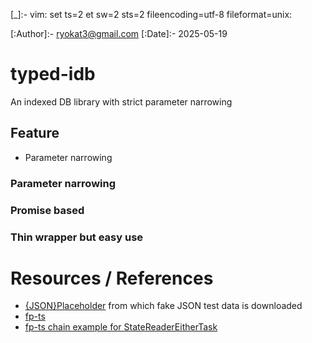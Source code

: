 [_]:- vim: set ts=2 et sw=2 sts=2 fileencoding=utf-8 fileformat=unix:

[:Author]:-    ryokat3@gmail.com
[:Date]:-      2025-05-19

# typed-idb

An indexed DB library with strict parameter narrowing


## Feature

- Parameter narrowing


### Parameter narrowing


### Promise based


### Thin wrapper but easy use


# Resources / References

- [{JSON}Placeholder](https://jsonplaceholder.typicode.com/) from which fake JSON test data is downloaded
- [fp-ts](https://github.com/gcanti/fp-ts/)
- [fp-ts chain example for StateReaderEitherTask](https://github.com/gcanti/fp-ts/issues/1183)
